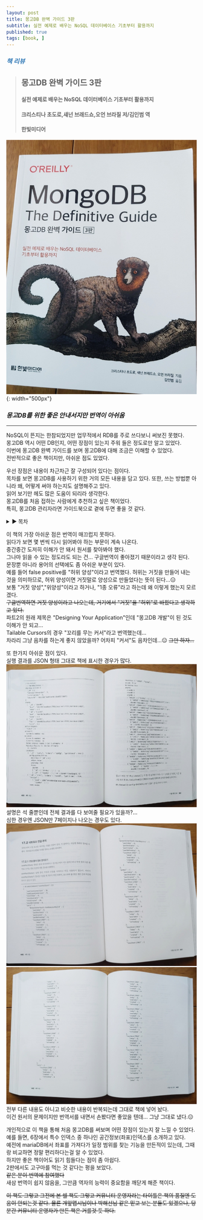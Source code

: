 ```yaml
---
layout: post
title: 몽고DB 완벽 가이드 3판
subtitle: 실전 예제로 배우는 NoSQL 데이터베이스 기초부터 활용까지
published: true
tags: [book, ]
---
```


### <span style="color:#337ab7;">***책 리뷰***</span>
>## **몽고DB 완벽 가이드 3판**
>#### 실전 예제로 배우는 NoSQL 데이터베이스 기초부터 활용까지
>#### 크리스티나 초도로,섀넌 브래드쇼,오언 브라질 저/김인범 역  
>#### 한빛미디어  

![몽고DB 완벽 가이드 3판](../../img/2021-04-02-몽고DB%20완벽%20가이드%203판/cover.jpg){: width="500px"}
### ***몽고DB를 위한 좋은 안내서지만 번역이 아쉬움***

---
  
NoSQL이 뜬지는 한참되었지만 업무적에서 RDB를 주로 쓰다보니 써보진 못했다.  
몽고DB 역시 어떤 DB인지, 어떤 장점이 있는지 주워 들은 정도로만 알고 있었다.  
이번에 몽고DB 완벽 가이드를 보며 몽고DB에 대해 조금은 이해할 수 있었다.  
전반적으로 좋은 책이지만, 아쉬운 점도 있었다.

우선 장점은 내용이 차근차근 잘 구성되어 있다는 점이다.  
목차를 보면 몽고DB를 사용하기 위한 거의 모든 내용을 담고 있다. 
또한, 쓰는 방법뿐 아니라 왜, 어떻게 써야 하는지도 설명해주고 있다.  
읽어 보기만 헤도 많은 도움이 되리라 생각한다.  
몽고DB를 처음 접하는 사람에게 추천하고 싶은 책이었다.  
특히, 몽고DB 관리자라면 가이드북으로 곁에 두면 좋을 것 같다.  



<details>
    <summary>▶ 목차</summary>
    <blockquote>
        <ul>
            <li>PART I 몽고DB 시작<ul>
                    <li>몽고DB 소개</li>
                    <li>몽고DB 기본</li>
                    <li>도큐먼트 생성, 갱신, 삭제</li>
                    <li>쿼리</li>
                </ul>
            </li>
            <li>PART II 몽고DB 개발 <ul>
                    <li>인덱싱</li>
                    <li>특수 인덱스와 컬렉션 유형</li>
                    <li>집계 프레임워크</li>
                    <li>트랜잭션</li>
                    <li>애플리케이션 설계</li>
                </ul>
            </li>
            <li>PART III 복제 <ul>
                    <li>복제 셋 설정</li>
                    <li>복제 셋 구성 요소</li>
                    <li>애플리케이션에서 복제 셋 연결</li>
                    <li>관리</li>
                </ul>
            </li>
            <li>PART IV 샤딩 <ul>
                    <li>샤딩 소개</li>
                    <li>샤딩 구성</li>
                    <li>샤드 키 선정</li>
                    <li>샤딩 관리</li>
                </ul>
            </li>
            <li>PART V 애플리케이션 관리 <ul>
                    <li>애플리케이션 작업 확인</li>
                    <li>몽고DB 보안 소개</li>
                    <li>영속성</li>
                </ul>
            </li>
            <li>PART VI 서버 관리 <ul>
                    <li>몽고DB 시작과 중지</li>
                    <li>몽고DB 모니터링</li>
                    <li>백업</li>
                    <li>몽고DB 배포</li>
                </ul>
            </li>
        </ul>
    </blockquote>
</details>

이 책의 가장 아쉬운 점은 번역이 매끄럽지 못하다.  
읽다가 보면 몇 번씩 다시 읽어봐야 하는 부문이 계속 나온다.  
중간중간 도저히 이해가 안 돼서 원서를 찾아봐야 했다.  
그나마 읽을 수 있는 정도라도 되는 건... 구글번역이 좋아졌기 때문이라고 생각 된다.  
문장뿐 아니라 용어의 선택에도 좀 아쉬운 부분이 있다.  
예를 들어 false positive를 "허위 양성"이라고 번역했다.
허위는 거짓을 만들어 내는 것을 의미하므로, 허위 양성이면 거짓말로 양성으로 만들었다는 뜻이 된다...😑    
보통 "거짓 양성","위양성"이라고 하거나, "1종 오류"라고 하는데 왜 이렇게 했는지 모르겠다.  
~~구글번역하면 거짓 양성이라고 나오는데, 거기에서 "거짓"을 "허위"로 바꿨다고 생각하고 있다.~~  
파트2의 원래 제목은 "Designing Your Application"인데 "몽고DB 개발"이 된 것도 이해가 안 되고...  
Tailable Cursors의 경우 "꼬리를 무는 커서"라고 번역했는데...  
차라리 그냥 음차를 하는게 좋지 않았을까? 어차피 "커서"도 음차인데...😑 
~~그만 하자...~~


또 한가지 아쉬운 점이 있다.  
실행 결과를 JSON 형태 그대로 책에 표시한 경우가 많다.  
![](../../img/2021-04-02-몽고DB%20완벽%20가이드%203판/1.jpg)  
설명은 석 줄뿐인데 전체 결과를 다 보여줄 필요가 있을까?...  
심한 경우엔 JSON만 7페이지나 나오는 경우도 있다.  
![](../../img/2021-04-02-몽고DB%20완벽%20가이드%203판/2.jpg)
![](../../img/2021-04-02-몽고DB%20완벽%20가이드%203판/3.jpg)  
전부 다른 내용도 아니고 비슷한 내용이 반복되는데 그대로 책에 넣어 놨다.  
이건 원서의 문제이지만 번역서를 내면서 손봤다면 좋았을 텐데... 그냥 그대로 냈다.😑  


개인적으로 이 책을 통해 처음 몽고DB를 써보며 어떤 장점이 있는지 잘 느낄 수 있었다.  
예를 들면, 6장에서 특수 인덱스 중 하나인 공간정보(좌표)인덱스를 소개하고 있다.  
예전에 mariaDB에서 좌표를 가져다가 일정 범위를 찾는 기능을 만든적이 있는데, 그때랑 비교하면 정말 편리하다는걸 알 수 있었다.  
하지만 좋은 책이어도 읽기 힘들다는 점이 좀 아쉽다.  
2판에서도 고구마를 먹는 것 같다는 평을 보았다.  
~~같은 분이 번역에 참여했다~~  
새삼 번역이 쉽지 않음을, 그만큼 역자의 능력이 중요함을 깨닫게 해준 책이다.  

~~이 책도 그렇고 그전에 본 쉘 책도 그렇고 커뮤니티 운영자라는 타이틀은 책의 품질엔 도움이 안되는것 같다. 물론 개앞맵시님이나 박해선님 같은 믿고 보는 분들도 있겠으나, 당분간 커뮤니티 운영자가 만든 책은 거를것 듯 하다.~~  